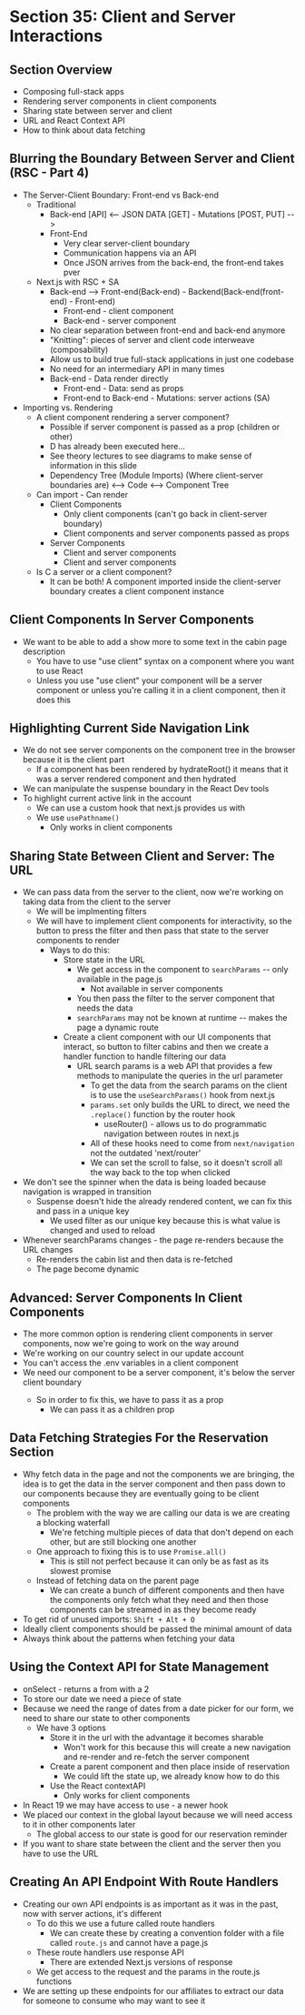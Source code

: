 # Section 35: Client and Server Interactions 

## Section Overview 
- Composing full-stack apps 
- Rendering server components in client components 
- Sharing state between server and client 
- URL and React Context API 
- How to think about data fetching 

## Blurring the Boundary Between Server and Client (RSC - Part 4)
- The Server-Client Boundary: Front-end vs Back-end 
  - Traditional 
    - Back-end [API] <-- JSON DATA [GET] - Mutations [POST, PUT] -->
    - Front-End 
      - Very clear server-client boundary 
      - Communication happens via an API 
      - Once JSON arrives from the back-end, the front-end takes pver 
  - Next.js with RSC + SA 
    - Back-end --> Front-end(Back-end) - Backend(Back-end(front-end) - Front-end)
      - Front-end - client component 
      - Back-end - server component 
    - No clear separation between front-end and back-end anymore 
    - "Knitting": pieces of server and client code interweave (composability)
    - Allow us to build true full-stack applications in just one codebase 
    - No need for an intermediary API in many times 
    - Back-end - Data render directly
      - Front-end - Data: send as props 
      - Front-end to Back-end - Mutations: server actions (SA)
- Importing vs. Rendering 
  - A client component rendering a server component? 
    - Possible if server component is passed as a prop (children or other)
    - D has already been executed here... 
    - See theory lectures to see diagrams to make sense of information in this slide 
    - Dependency Tree (Module Imports) (Where client-server boundaries are) <--> Code <--> Component Tree 
  - Can import - Can render 
    - Client Components 
      - Only client components (can't go back in client-server boundary)
      - Client components and server components passed as props 
    - Server Components 
      - Client and server components 
      - Client and server components 
  - Is C a server or a client component? 
    - It can be both! A component imported inside the client-server boundary creates a client component instance 

## Client Components In Server Components 
- We want to be able to add a show more to some text in the cabin page description
  - You have to use "use client" syntax on a component where you want to use React 
  - Unless you use "use client" your component will be a server component or unless you're calling it in a client component, then it does this 

## Highlighting Current Side Navigation Link 
- We do not see server components on the component tree in the browser because it is the client part 
  - If a component has been rendered by hydrateRoot() it means that it was a server rendered component and then hydrated 
- We can manipulate the suspense boundary in the React Dev tools 
- To highlight current active link in the account 
  - We can use a custom hook that next.js provides us with 
  - We use `usePathname()`
    - Only works in client components 

## Sharing State Between Client and Server: The URL 
- We can pass data from the server to the client, now we're working on taking data from the client to the server 
  - We will be implmenting filters 
  - We will have to implement client components for interactivity, so the button to press the filter and then pass that state to the server components to render 
    - Ways to do this: 
      - Store state in the URL 
        - We get access in the component to `searchParams` -- only available in the page.js 
          - Not available in server components 
        - You then pass the filter to the server component that needs the data 
        - `searchParams` may not be known at runtime -- makes the page a dynamic route 
      - Create a client component with our UI components that interact, so button to filter cabins and then we create a handler function to handle filtering our data 
        - URL search params is a web API that provides a few methods to manipulate the queries in the url parameter 
          - To get the data from the search params on the client is to use the `useSearchParams()` hook from next.js 
          - `params.set` only builds the URL to direct, we need the `.replace()` function by the router hook 
            - useRouter() - allows us to do programmatic navigation between routes in next.js 
          - All of these hooks need to come from `next/navigation` not the outdated 'next/router'
          - We can set the scroll to false, so it doesn't scroll all the way back to the top when clicked 
- We don't see the spinner when the data is being loaded because navigation is wrapped in transition 
  - Suspense doesn't hide the already rendered content, we can fix this and pass in a unique key 
    - We used filter as our unique key because this is what value is changed and used to reload 
- Whenever searchParams changes - the page re-renders because the URL changes 
  - Re-renders the cabin list and then data is re-fetched 
  - The page become dynamic 

## Advanced: Server Components In Client Components 
- The more common option is rendering client components in server components, now we're going to work on the way around 
- We're working on our country select in our update account 
- You can't access the .env variables in a client component 
- We need our <SelectCountry> component to be a server component, it's below the server client boundary 
  - So in order to fix this, we have to pass it as a prop 
    - We can pass it as a children prop 

## Data Fetching Strategies For the Reservation Section 
- Why fetch data in the page and not the components we are bringing, the idea is to get the data in the server component and then pass down to our components because they are eventually going to be client components 
  - The problem with the way we are calling our data is we are creating a blocking waterfall 
    - We're fetching multiple pieces of data that don't depend on each other, but are still blocking one another 
  - One approach to fixing this is to use `Promise.all()` 
    - This is still not perfect because it can only be as fast as its slowest promise 
  - Instead of fetching data on the parent page 
    - We can create a bunch of different components and then have the components only fetch what they need and then those components can be streamed in as they become ready 
- To get rid of unused imports: `Shift + Alt + O`
- Ideally client components should be passed the minimal amount of data 
- Always think about the patterns when fetching your data 

## Using the Context API for State Management 
- onSelect - returns a from with a 2
- To store our date we need a piece of state 
- Because we need the range of dates from a date picker for our form, we need to share our state to other components 
  - We have 3 options 
    - Store it in the url with the advantage it becomes sharable 
      - Won't work for this because this will create a new navigation and re-render and re-fetch the server component 
    - Create a parent component and then place inside of reservation 
      - We could lift the state up, we already know how to do this 
    - Use the React contextAPI 
      - Only works for client components 
- In React 19 we may have access to use - a newer hook 
- We placed our context in the global layout because we will need access to it in other components later 
  - The global access to our state is good for our reservation reminder
- If you want to share state between the client and the server then you have to use the URL 

## Creating An API Endpoint With Route Handlers
- Creating our own API endpoints is as important as it was in the past, now with server actions, it's different
  - To do this we use a future called route handlers 
    - We can create these by creating a convention folder with a file called `route.js` and cannot have a page.js 
  - These route handlers use response API 
    - There are extended Next.js versions of response 
  - We get access to the request and the params in the route.js functions 
- We are setting up these endpoints for our affiliates to extract our data for someone to consume who may want to see it 